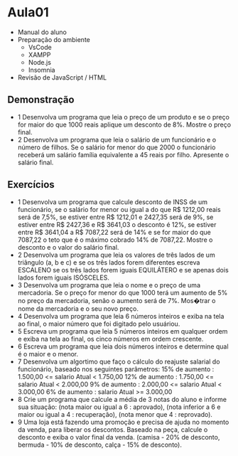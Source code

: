 # Aula01
- Manual do aluno
- Preparação do ambiente
    - VsCode
    - XAMPP
    - Node.js
    - Insomnia
- Revisão de JavaScript / HTML

## Demonstração
- 1 Desenvolva um programa que leia o preço de um produto e se o preço for maior do que 1000 reais aplique um desconto de 8%. Mostre o preço final.
- 2 Desenvolva um programa que leia o salário de um funcionário e o número de filhos. Se o salário for menor do que 2000 o funcionário receberá um salário família equivalente a 45 reais por filho. Apresente o salário final.

## Exercícios
- 1 Desenvolva um programa que calcule desconto de INSS de um funcionário, se o salário for menor ou igual a do que R$ 1212,00 reais será de 7,5%, se estiver entre R$ 1212,01 e 2427,35 será de 9%, se estiver entre R$ 2427,36 e R$ 3641,03 o desconto é 12%, se estiver entre R$ 3641,04 a R$ 7087,22 será de 14% e se for maior do que 7087,22 o teto que é o máximo cobrado 14% de 7087,22. Mostre o desconto e o valor do salário final.
- 2 Desenvolva um programa que leia os valores de três lados de um triângulo (a, b e c) e se os três lados forem diferentes escreva ESCALENO se os três lados forem iguais EQUILÁTERO e se apenas dois lados forem iguais ISÓSCELES.
- 3 Desenvolva um programa que leia o nome e o preço de uma mercadoria. Se o preço for menor do que 1000 terá um aumento de 5% no preço da mercadoria, senão o aumento será de 7%. Mos�trar o nome da mercadoria e o seu novo preço.
- 4 Desenvolva um programa que leia 6 números inteiros e exiba na tela ao final, o maior número que foi digitado pelo usuáriou.
- 5 Escreva um programa que leia 5 números inteiros em qualquer ordem e exiba na tela ao final, os cinco números em ordem crescente.
- 6 Escreva um programa que leia dois números inteiros e determine qual é o maior e o menor.
- 7 Desenvolva um algortimo que faço o cálculo do reajuste salarial do funcionário, baseado nos seguintes parâmetros: 15% de aumento : 1.500,00 <= salario Atual < 1.750,00
12% de aumento : 1.750,00 <= salario Atual < 2.000,00
9% de aumento : 2.000,00 <= salario Atual < 3.000,00
6% de aumento : salario Atual >= 3.000,00
- 8 Crie um programa que calcule a média de 3 notas do aluno e informe sua situação: (nota maior ou igual a 6 : aprovado), (nota inferior a 6 e maior ou igual a 4 : recuperação), (nota menor que 4 : reprovado).
- 9 Uma loja está fazendo uma promoção e precisa de ajuda no momento da venda, para liberar os descontos. Baseado na peça, calcule o desconto e exiba o valor final da venda. (camisa - 20% de desconto, bermuda - 10% de desconto, calça - 15% de desconto).